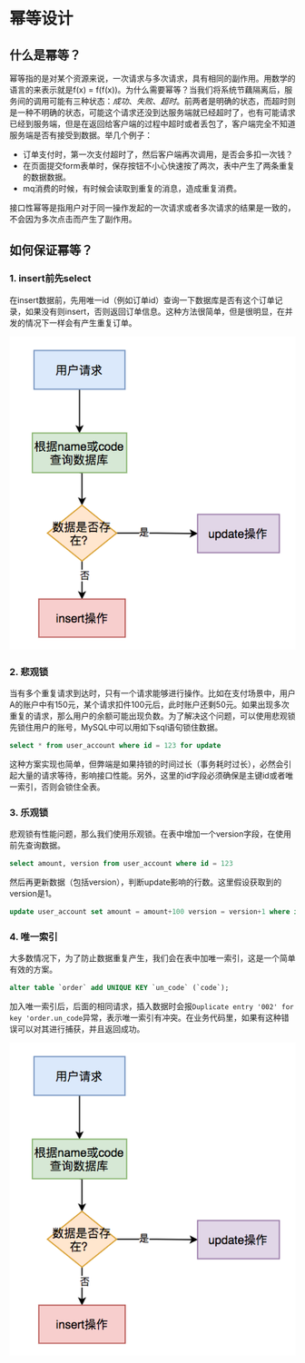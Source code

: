# 幂等设计

## 什么是幂等？

幂等指的是对某个资源来说，一次请求与多次请求，具有相同的副作用。用数学的语言的来表示就是f(x) = f(f(x))。为什么需要幂等？当我们将系统节藕隔离后，服务间的调用可能有三种状态：*成功*、*失败*、*超时*。前两者是明确的状态，而超时则是一种不明确的状态，可能这个请求还没到达服务端就已经超时了，也有可能请求已经到服务端，但是在返回给客户端的过程中超时或者丢包了，客户端完全不知道服务端是否有接受到数据。举几个例子：

- 订单支付时，第一次支付超时了，然后客户端再次调用，是否会多扣一次钱？
- 在页面提交form表单时，保存按钮不小心快速按了两次，表中产生了两条重复的数据数据。
- mq消费的时候，有时候会读取到重复的消息，造成重复消费。

接口性幂等是指用户对于同一操作发起的一次请求或者多次请求的结果是一致的，不会因为多次点击而产生了副作用。

## 如何保证幂等？

###  1. insert前先select

在insert数据前，先用唯一id（例如订单id）查询一下数据库是否有这个订单记录，如果没有则insert，否则返回订单信息。这种方法很简单，但是很明显，在并发的情况下一样会有产生重复订单。

![640](image/640.png)



### 2. 悲观锁

当有多个重复请求到达时，只有一个请求能够进行操作。比如在支付场景中，用户A的账户中有150元，某个请求扣件100元后，此时账户还剩50元。如果出现多次重复的请求，那么用户的余额可能出现负数。为了解决这个问题，可以使用悲观锁先锁住用户的账号，MySQL中可以用如下sql语句锁住数据。

```sql
select * from user_account where id = 123 for update 
```

这种方案实现也简单，但弊端是如果持锁的时间过长（事务耗时过长），必然会引起大量的请求等待，影响接口性能。另外，这里的id字段必须确保是主键id或者唯一索引，否则会锁住全表。

### 3. 乐观锁

悲观锁有性能问题，那么我们使用乐观锁。在表中增加一个version字段，在使用前先查询数据。

```sql
select amount, version from user_account where id = 123 
```

然后再更新数据（包括version），判断update影响的行数。这里假设获取到的version是1。

```sql
update user_account set amount = amount+100 version = version+1 where id = 123 and version = 1
```

### 4. 唯一索引

大多数情况下，为了防止数据重复产生，我们会在表中加唯一索引，这是一个简单有效的方案。

```sql
alter table `order` add UNIQUE KEY `un_code` (`code`);
```

加入唯一索引后，后面的相同请求，插入数据时会报`Duplicate entry '002' for key 'order.un_code`异常，表示唯一索引有冲突。在业务代码里，如果有这种错误可以对其进行捕获，并且返回成功。

![640](image/640.png)